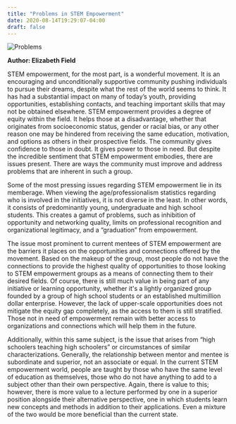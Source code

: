 ```yaml
---
title: "Problems in STEM Empowerment"
date: 2020-08-14T19:29:07-04:00
draft: false
---
```

![Problems](https://cdn.ortexo.com/problems.jpg)

**Author: Elizabeth Field**

STEM empowerment, for the most part, is a wonderful movement. It is an encouraging and unconditionally supportive community pushing individuals to pursue their dreams, despite what the rest of the world seems to think. It has had a substantial impact on many of today’s youth, providing opportunities, establishing contacts, and teaching important skills that may not be obtained elsewhere. STEM empowerment provides a degree of equity within the field. It helps those at a disadvantage, whether that originates from socioeconomic status, gender or racial bias, or any other reason one may be hindered from receiving the same education, motivation, and options as others in their prospective fields. The community gives confidence to those in doubt. It gives power to those in need. But despite the incredible sentiment that STEM empowerment embodies, there are issues present. There are ways the community must improve and address problems that are inherent in such a group.

Some of the most pressing issues regarding STEM empowerment lie in its memberage. When viewing the age/professionalism statistics regarding who is involved in the initiatives, it is not diverse in the least. In other words, it consists of predominantly young, undergraduate and high school students. This creates a gamut of problems, such as inhibition of opportunity and networking quality, limits on professional recognition and organizational legitimacy, and a “graduation” from empowerment.

The issue most prominent to current mentees of STEM empowerment are the barriers it places on the opportunities and connections offered by the movement. Based on the makeup of the group, most people do not have the connections to provide the highest quality of opportunities to those looking to STEM empowerment groups as a means of connecting them to their desired fields. Of course, there is still much value in being part of any initiative or learning opportunity, whether it's a lightly organized group founded by a group of high school students or an established multimillion dollar enterprise. However, the lack of upper-scale opportunities does not mitigate the equity gap completely, as the access to them is still stratified. Those not in need of empowerment remain with better access to organizations and connections which will help them in the future.

Additionally, within this same subject, is the issue that arises from “high schoolers teaching high schoolers” or circumstances of similar characterizations. Generally, the relationship between mentor and mentee is subordinate and superior, not an associate or equal. In the current STEM empowerment world, people are taught by those who have the same level of education as themselves, those who do not have anything to add to a subject other than their own perspective. Again, there is value to this; however, there is more value to a lecture performed by one in a superior position alongside their alternative perspective, one in which students learn new concepts and methods in addition to their applications. Even a mixture of the two would be more beneficial than the current state.
